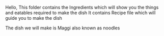 Hello,
This folder contains the Ingredients which will show you the things and eatables required to make the dish
It contains Recipe file which will guide you to make the dish

The dish we will make is Maggi also known as noodles